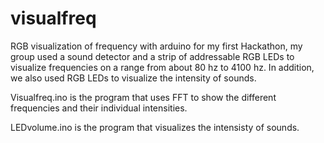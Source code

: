 # visualfreq
RGB visualization of frequency with arduino
for my first Hackathon, my group used a sound detector and a strip of addressable RGB LEDs to visualize frequencies on a range from
about 80 hz to 4100 hz. In addition, we also used RGB LEDs to visualize the intensity of sounds.

Visualfreq.ino is the program that uses FFT to show the different frequencies and their individual intensities.

LEDvolume.ino is the program that visualizes the intensisty of sounds.
